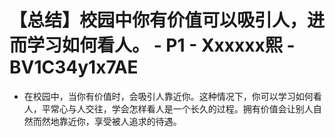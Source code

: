 # 【总结】校园中你有价值可以吸引人，进而学习如何看人。 - P1 - Xxxxxx熙 - BV1C34y1x7AE

-   在校园中，当你有价值时，会吸引人靠近你。这种情况下，你可以学习如何看人，平常心与人交往，学会怎样看人是一个长久的过程。拥有价值会让别人自然而然地靠近你，享受被人追求的待遇。